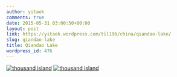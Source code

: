 ```yaml
---
author: yitaek
comments: true
date: 2015-05-31 03:00:50+00:00
layout: post
link: https://yitaek.wordpress.com/til196/china/qiandao-lake/
slug: qiandao-lake
title: Qiandao Lake
wordpress_id: 476
---
```


[![thousand island](https://yitaek.files.wordpress.com/2015/05/thousand-island.jpg?w=300)](https://yitaek.files.wordpress.com/2015/05/thousand-island.jpg) [![thousand island](https://yitaek.files.wordpress.com/2015/05/thousand-island1.jpg?w=300)](https://yitaek.files.wordpress.com/2015/05/thousand-island1.jpg)
